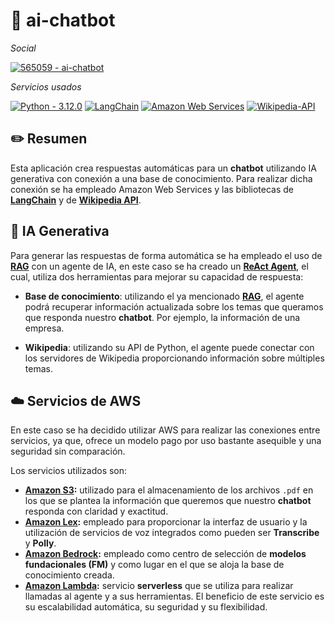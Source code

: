 # 🤖 ai-chatbot

_Social_

[![565059 - ai-chatbot](https://img.shields.io/static/v1?label=565059&message=ai-chatbot&color=FF8900&logo=github)](https://github.com/565059/ai-chatbot "Go to GitHub repo") 

_Servicios usados_

[![Python - 3.12.0](https://img.shields.io/static/v1?label=Python&message=3.12.0&color=3776AB&labelColor=3776AB&logo=python&logoColor=ffffff)](https://www.python.org/downloads/release/python-3120/ "Go to Python version") [![LangChain](https://img.shields.io/badge/🦜️🔗Langchain-0.2.3-1C3C3C?&labelColor=1C3C3C)](https://github.com/langchain-ai "Go to LangChain") [![Amazon Web Services](https://img.shields.io/badge/Amazon_Web_Services-232f3e?logo=amazonwebservices&logoColor=ffffff)](https://aws.amazon.com "Go to AWS") [![Wikipedia-API](https://img.shields.io/badge/Wikipedia--API-0.6.8-000000?logo=wikipedia&logoColor=ffffff&labelColor=000000)](https://github.com/martin-majlis/Wikipedia-API "Go to Wikipedia-API")

## ✏️ Resumen

Esta aplicación crea respuestas automáticas para un **chatbot** utilizando IA generativa con conexión a una base de conocimiento. Para realizar dicha conexión se ha empleado Amazon Web Services y las bibliotecas de [**LangChain**](https://github.com/langchain-ai/langchain) y de [**Wikipedia API**](https://github.com/martin-majlis/Wikipedia-API).

## 🧬 IA Generativa

Para generar las respuestas de forma automática se ha empleado el uso de [**RAG**](https://aws.amazon.com/what-is/retrieval-augmented-generation/) con un agente de IA, en este caso se ha creado un [**ReAct Agent**](https://react-lm.github.io/), el cual, utiliza dos herramientas para mejorar su capacidad de respuesta:

* **Base de conocimiento**: utilizando el ya mencionado [**RAG**](https://aws.amazon.com/what-is/retrieval-augmented-generation/), el agente podrá recuperar información actualizada sobre los temas que queramos que responda nuestro **chatbot**. Por ejemplo, la información de una empresa.  

* **Wikipedia**: utilizando su API de Python, el agente puede conectar con los servidores de Wikipedia proporcionando información sobre múltiples temas.

## ☁️ Servicios de AWS

En este caso se ha decidido utilizar AWS para realizar las conexiones entre servicios, ya que, ofrece un modelo pago por uso bastante asequible y una seguridad sin comparación.

Los servicios utilizados son:

* **[Amazon S3](https://aws.amazon.com/s3):** utilizado para el almacenamiento de los archivos `.pdf` en los que se plantea la información que queremos que nuestro **chatbot** responda con claridad y exactitud.
* **[Amazon Lex](https://aws.amazon.com/lex/):** empleado para proporcionar la interfaz de usuario y la utilización de servicios de voz integrados como pueden ser **Transcribe** y **Polly**.
* **[Amazon Bedrock](https://aws.amazon.com/bedrock/):** empleado como centro de selección de **modelos fundacionales (FM)** y como lugar en el que se aloja la base de conocimiento creada.
* **[Amazon Lambda](https://aws.amazon.com/lambda/):** servicio **serverless** que se utiliza para realizar llamadas al agente y a sus herramientas. El beneficio de este servicio es su escalabilidad automática, su seguridad y su flexibilidad.
